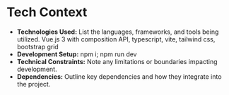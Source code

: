 # Tech Context

-   **Technologies Used:** List the languages, frameworks, and tools being utilized. Vue.js 3 with composition API, typescript, vite, tailwind css, bootstrap grid
-   **Development Setup:** npm i; npm run dev
-   **Technical Constraints:** Note any limitations or boundaries impacting development.
-   **Dependencies:** Outline key dependencies and how they integrate into the project.
